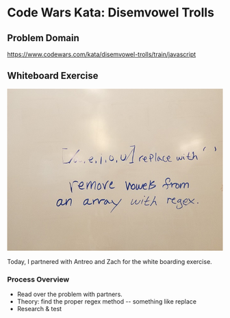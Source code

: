 # Code Wars Kata: Disemvowel Trolls

## Problem Domain
https://www.codewars.com/kata/disemvowel-trolls/train/javascript

## Whiteboard Exercise 
![alt text](images/disemvowel-trolls.JPG "picture of white boarding exercise for: Disemvowel Trolls kata")

Today, I partnered with Antreo and Zach for the white boarding exercise. 

### Process Overview

* Read over the problem with partners.
* Theory: find the proper regex method -- something like replace
* Research & test